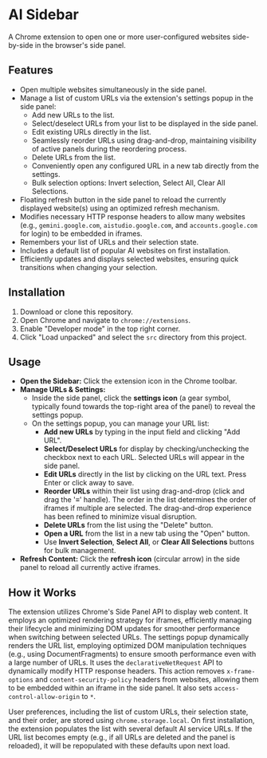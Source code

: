 # AI Sidebar

A Chrome extension to open one or more user-configured websites side-by-side in the browser's side panel.

## Features

-   Open multiple websites simultaneously in the side panel.
-   Manage a list of custom URLs via the extension's settings popup in the side panel:
    -   Add new URLs to the list.
    -   Select/deselect URLs from your list to be displayed in the side panel.
    -   Edit existing URLs directly in the list.
    -   Seamlessly reorder URLs using drag-and-drop, maintaining visibility of active panels during the reordering process.
    -   Delete URLs from the list.
    -   Conveniently open any configured URL in a new tab directly from the settings.
    -   Bulk selection options: Invert selection, Select All, Clear All Selections.
-   Floating refresh button in the side panel to reload the currently displayed website(s) using an optimized refresh mechanism.
-   Modifies necessary HTTP response headers to allow many websites (e.g., `gemini.google.com`, `aistudio.google.com`, and `accounts.google.com` for login) to be embedded in iframes.
-   Remembers your list of URLs and their selection state.
-   Includes a default list of popular AI websites on first installation.
-   Efficiently updates and displays selected websites, ensuring quick transitions when changing your selection.

## Installation

1.  Download or clone this repository.
2.  Open Chrome and navigate to `chrome://extensions`.
3.  Enable "Developer mode" in the top right corner.
4.  Click "Load unpacked" and select the `src` directory from this project.

## Usage

-   **Open the Sidebar:** Click the extension icon in the Chrome toolbar.
-   **Manage URLs & Settings:**
    -   Inside the side panel, click the **settings icon** (a gear symbol, typically found towards the top-right area of the panel) to reveal the settings popup.
    -   On the settings popup, you can manage your URL list:
        -   **Add new URLs** by typing in the input field and clicking "Add URL".
        -   **Select/Deselect URLs** for display by checking/unchecking the checkbox next to each URL. Selected URLs will appear in the side panel.
        -   **Edit URLs** directly in the list by clicking on the URL text. Press Enter or click away to save.
        -   **Reorder URLs** within their list using drag-and-drop (click and drag the '≡' handle). The order in the list determines the order of iframes if multiple are selected. The drag-and-drop experience has been refined to minimize visual disruption.
        -   **Delete URLs** from the list using the "Delete" button.
        -   **Open a URL** from the list in a new tab using the "Open" button.
        -   Use **Invert Selection**, **Select All**, or **Clear All Selections** buttons for bulk management.
-   **Refresh Content:** Click the **refresh icon** (circular arrow) in the side panel to reload all currently active iframes.

## How it Works

The extension utilizes Chrome's Side Panel API to display web content. It employs an optimized rendering strategy for iframes, efficiently managing their lifecycle and minimizing DOM updates for smoother performance when switching between selected URLs. The settings popup dynamically renders the URL list, employing optimized DOM manipulation techniques (e.g., using DocumentFragments) to ensure smooth performance even with a large number of URLs. It uses the `declarativeNetRequest` API to dynamically modify HTTP response headers. This action removes `x-frame-options` and `content-security-policy` headers from websites, allowing them to be embedded within an iframe in the side panel. It also sets `access-control-allow-origin` to `*`.

User preferences, including the list of custom URLs, their selection state, and their order, are stored using `chrome.storage.local`. On first installation, the extension populates the list with several default AI service URLs. If the URL list becomes empty (e.g., if all URLs are deleted and the panel is reloaded), it will be repopulated with these defaults upon next load.